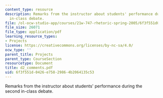 ```yaml
---
content_type: resource
description: Remarks from the instructor about students' performance during the second
  in-class debate.
file: /ol-ocw-studio-app/courses/21w-747-rhetoric-spring-2005/6f3f551d0426e75829864b2064135c53_d2_comments.pdf
file_size: 26071
file_type: application/pdf
learning_resource_types:
- Projects
license: https://creativecommons.org/licenses/by-nc-sa/4.0/
ocw_type: ''
parent_title: Projects
parent_type: CourseSection
resourcetype: Document
title: d2_comments.pdf
uid: 6f3f551d-0426-e758-2986-4b2064135c53
---
```

Remarks from the instructor about students' performance during the second in-class debate.